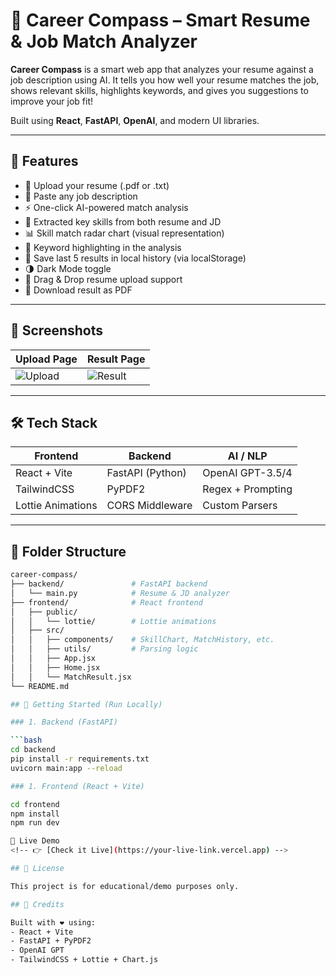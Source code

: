 # 🎯 Career Compass – Smart Resume & Job Match Analyzer

**Career Compass** is a smart web app that analyzes your resume against a job description using AI. It tells you how well your resume matches the job, shows relevant skills, highlights keywords, and gives you suggestions to improve your job fit!

Built using **React**, **FastAPI**, **OpenAI**, and modern UI libraries.

---

## 🚀 Features

- 📂 Upload your resume (.pdf or .txt)
- 📝 Paste any job description
- ⚡ One-click AI-powered match analysis
- 🧠 Extracted key skills from both resume and JD
- 📊 Skill match radar chart (visual representation)
- 🧩 Keyword highlighting in the analysis
- 💾 Save last 5 results in local history (via localStorage)
- 🌗 Dark Mode toggle
- 🧲 Drag & Drop resume upload support
- 📄 Download result as PDF

---

## 📸 Screenshots

| Upload Page | Result Page |
|-------------|-------------|
| ![Upload](public/screenshots/upload.png) | ![Result](public/screenshots/result.png) |

---

## 🛠️ Tech Stack

| Frontend           | Backend           | AI / NLP           |
|--------------------|-------------------|--------------------|
| React + Vite       | FastAPI (Python)  | OpenAI GPT-3.5/4   |
| TailwindCSS        | PyPDF2            | Regex + Prompting  |
| Lottie Animations  | CORS Middleware   | Custom Parsers     |

---

## 📂 Folder Structure

```bash
career-compass/
├── backend/               # FastAPI backend
│   └── main.py            # Resume & JD analyzer
├── frontend/              # React frontend
│   ├── public/
│   │   └── lottie/        # Lottie animations
│   ├── src/
│   │   ├── components/    # SkillChart, MatchHistory, etc.
│   │   ├── utils/         # Parsing logic
│   │   ├── App.jsx
│   │   ├── Home.jsx
│   │   └── MatchResult.jsx
└── README.md

## 🔧 Getting Started (Run Locally)

### 1. Backend (FastAPI)

```bash
cd backend
pip install -r requirements.txt
uvicorn main:app --reload

### 1. Frontend (React + Vite)

cd frontend
npm install
npm run dev

🔗 Live Demo
<!-- 👉 [Check it Live](https://your-live-link.vercel.app) -->

## 📃 License

This project is for educational/demo purposes only.

## 🙌 Credits

Built with ❤️ using:
- React + Vite
- FastAPI + PyPDF2
- OpenAI GPT
- TailwindCSS + Lottie + Chart.js




